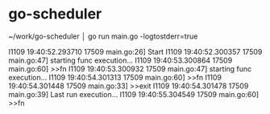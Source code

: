 # go-scheduler

~/work/go-scheduler │ go run main.go -logtostderr=true

I1109 19:40:52.293710   17509 main.go:26] Start
I1109 19:40:52.300357   17509 main.go:47] starting func execution...
I1109 19:40:53.300864   17509 main.go:60] >>fn
I1109 19:40:53.300932   17509 main.go:47] starting func execution...
I1109 19:40:54.301313   17509 main.go:60] >>fn
I1109 19:40:54.301448   17509 main.go:33] >>exit
I1109 19:40:54.301478   17509 main.go:39] Last run execution...
I1109 19:40:55.304549   17509 main.go:60] >>fn